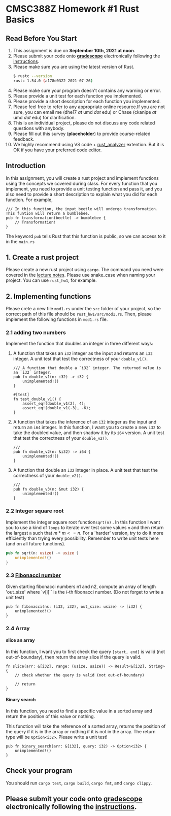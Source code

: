 
CMSC388Z Homework #1
Rust Basics
===

## Read Before You Start
1. This assignment is due on **September 10th, 2021 at noon**.
2. Please submit your code onto [**gradescope**](https://www.gradescope.com/courses/291105) electronically following the [instructions](https://help.gradescope.com/article/ccbpppziu9-student-submit-work).
3. Please make sure you are using the latest version of Rust.
    ```bash
    $ rustc --version
    rustc 1.54.0 (a178d0322 2021-07-26)
    ```
4. Please make sure your program doesn't contains any warning or error.
5. Please provide a unit test for each function you implemented.
6. Please provide a short description for each function you implemented. 
7. Please feel free to refer to any appropriate online resource.If you are not sure, you can email me (dhe17 *at* umd *dot* edu) or Chase (ckanipe *at* umd *dot* edu) for clarification.
8. This is an individual project, please do not discuss any code related questions with anybody.
9. Please fill out this survey (**placeholder**) to provide course-related feedback. 
10. We highly recommend using VS code + [rust_analyzer](https://marketplace.visualstudio.com/items?itemName=matklad.rust-analyzer) extention. But it is OK if you have your preferred code editor.
## Introduction

In this assignment, you will create a rust project and implement functions using the concepts we covered during class. For every function that you implement, you need to provide a unit testing function and pass it, and you also need to provide a short description to explain what you did for each function. For example,

```rust=
/// In this function, the input beetle will undergo transformation. This funtion will return a bumblebee.
pub fn transformation(beetle) -> bumblebee {
    // Transformation!
}
```

The keyword `pub` tells Rust that this function is public, so we can access to it in the `main.rs`


## 1. Create a rust project

Please create a new rust project using `cargo`. The command you need were covered in the [lecture notes](https://hackmd.io/1YbT4if2S528cRbHIMqDKg?view). Please use snake_case when naming your project. You can use `rust_hw1`, for example. 

## 2. Implementing functions
Please crete a new file `mod1.rs` under the `src` folder of your project, so the correct path of this file should be `rust_hw1/src/mod1.rs`. Then, please implement the following functions in `mod1.rs` file.  

### 2.1 adding two numbers
Implement the function that doubles an integer in three different ways:
1. A function that takes an `i32` integer as the input and returns an `i32` integer. A unit test that test the correctness of your `double_v1()`.
    ```rust=
    /// A function that double a `i32` integer. The returned value is an `i32` integer.
    pub fn double_v1(n: i32) -> i32 {
        unimplemented!()
    }
    
    #[test]
    fn test_double_v1() {
        assert_eq!(double_v1(2), 4);
        assert_eq!(double_v1(-3), -6);    
    }
    ```
2. A function that takes the inference of an `i32` integer as the input and return an `i64` integer. In this function, I want you to create a new `i32` to take the doubled value, and then shadow it by its `i64` version. A unit test that test the correctness of your `double_v2()`.
    ```rust=
    ///
    pub fn double_v2(n: &i32) -> i64 {
        unimplemented!()
    }
    ```
3. A function that double an `i32` integer in place. A unit test that test the correctness of your `double_v2()`.
    ```rust=
    ///
    pub fn double_v3(n: &mut i32) {
        unimplemented!()
    }
    ```

### 2.2 Integer square root


Implement the integer square root function`sqrt(n)` . In this function I want you to use a kind of `loops` to iterate over test some values `m` and then return the largest `m` such that $m * m <= n$. For a 'harder' version, try to do it more efficiently than trying every possibility. Remember to write unit tests here (and on all future functions).

```rust
pub fn sqrt(n: usize) -> usize {
    unimplemented!()
}
```

### 2.3 [Fibonacci number](https://en.wikipedia.org/wiki/Fibonacci_number)


Given starting fibonacci numbers n1 and n2, compute an array of length 'out_size' where `v[i]`` is the $i$-th fibonacci number. (Do not forget to write a unit test)

```rust=
pub fn fibonacci(ns: (i32, i32), out_size: usize) -> [i32] {
    unimplemented!()
}
```

### 2.4 Array

#### slice an array

In this function, I want you to first check the query `[start, end]` is valid (not out-of-boundary), then return the array slice if the query is valid.

```rust=
fn slice(arr: &[i32], range: (usize, usize)) -> Result<&[i32], String> {
    // check whether the query is valid (not out-of-boundary)
    
    // return
}

```

#### Binary search

In this function, you need to find a specific value in a sorted array and return the position of this value or nothing.

This function will take the reference of a sorted array, returns the position of the query if it is in the array or nothing if it is not in the array. The return type will be `Option<i32>`. Please write a unit test!

```rust=
pub fn binary_search(arr: &[i32], query: i32) -> Option<i32> {
    unimplemented!()
}
```

## Check your program

You should run  `cargo test`, `cargo build`, `cargo fmt`, and `cargo clippy`.

## Please submit your code onto [**gradescope**](https://www.gradescope.com/courses/291105) electronically following the [instructions](https://help.gradescope.com/article/ccbpppziu9-student-submit-work).

